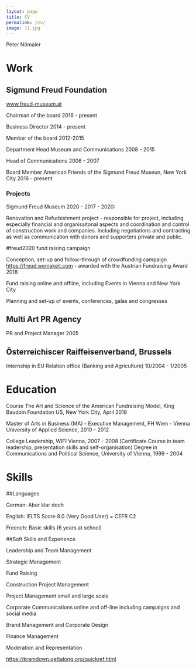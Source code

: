 ```yaml
---
layout: page
title: CV
permalink: /cv/
image: 11.jpg
---
```


Peter Nömaier

# Work

## Sigmund Freud Foundation 

www.freud-museum.at

Chairman of the board 2016 - present

Business Director 2014 - present

Member of the board 2012-2015

Department Head Museum and Communications 2008 - 2015

Head of Communications 2006 - 2007

Board Member American Friends of the Sigmund Freud Museun, New York City 2016 - present

### Projects

Sigmund Freud Museum 2020 - 2017 - 2020:

Renovation and Refurbishment project - responsible for project, including especially financial and organisaitonal aspects and coordination and control of construction work and companies. Including negotiations and contracting as well as communication with donors and supporters private and public. 

#freud2020 fund raising campaign

Conception, set-up and follow-through of crowdfunding campaign https://freud.wemakeit.com - awarded with the Austrian Fundraising Award 2018

Fund raising online and offline, including Events in Vienna and New York City

Planning and set-up of events, conferences, galas and congresses


##  Multi Art PR Agency

PR and Project Manager 2005

## Österreichiscer Raiffeisenverband, Brussels

Internship in EU Relation office (Banking and Agriculture) 10/2004 - 1/2005


# Education

Course The Art and Science of the American Fundraising Model, King Baudoin Foundation US, New York City, April 2018

Master of Arts in Business (MA) - Executive Management, FH Wien - Vienna University of Applied Science, 2010 - 2012

College Leadership, WIFI Vienna, 2007 - 2008 (Certificate Course in team leadership, presentation skills and self-organisation)
Degree in Communications and Political Science, University of Vienna, 1999 - 2004

# Skills

##Languages 

German: Aber klar doch

English: IELTS Score 8.0 (Very Good User) = CEFR C2

Freench: Basic skills (6 years at school)

##Soft Skills and Experience

Leadership and Team Management

Strategic Management

Fund Raising

Construction Project Management

Project Management small and large scale

Corporate Communications online and off-line including campaigns and social media

Brand Management and Corporate Design

Finance Management

Moderation and Representation




https://kramdown.gettalong.org/quickref.html
